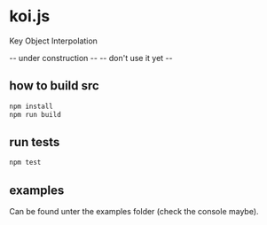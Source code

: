 # koi.js
Key Object Interpolation

-- under construction --
-- don't use it yet --

## how to build src

``` javascript
npm install
npm run build
```

## run tests

``` javascript
npm test
```

## examples

Can be found unter the examples folder (check the console maybe).
